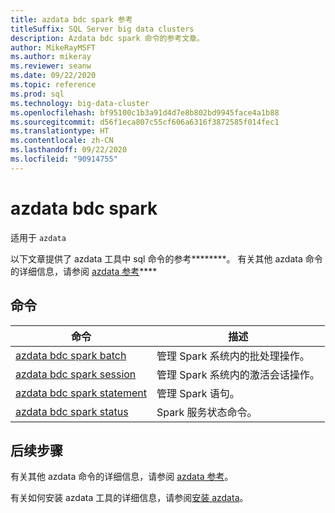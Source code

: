 ```yaml
---
title: azdata bdc spark 参考
titleSuffix: SQL Server big data clusters
description: Azdata bdc spark 命令的参考文章。
author: MikeRayMSFT
ms.author: mikeray
ms.reviewer: seanw
ms.date: 09/22/2020
ms.topic: reference
ms.prod: sql
ms.technology: big-data-cluster
ms.openlocfilehash: bf95100c1b3a91d4d7e8b802bd9945face4a1b88
ms.sourcegitcommit: d56f1eca807c55cf606a6316f3872585f014fec1
ms.translationtype: HT
ms.contentlocale: zh-CN
ms.lasthandoff: 09/22/2020
ms.locfileid: "90914755"
---
```

# <a name="azdata-bdc-spark"></a>azdata bdc spark

适用于 `azdata`

以下文章提供了 azdata 工具中 sql 命令的参考********。 有关其他 azdata 命令的详细信息，请参阅 [azdata 参考](reference-azdata.md)****

## <a name="commands"></a>命令

|命令|描述|
| --- | --- |
[azdata bdc spark batch](reference-azdata-bdc-spark-batch.md) | 管理 Spark 系统内的批处理操作。
[azdata bdc spark session](reference-azdata-bdc-spark-session.md) | 管理 Spark 系统内的激活会话操作。
[azdata bdc spark statement](reference-azdata-bdc-spark-statement.md) | 管理 Spark 语句。
[azdata bdc spark status](reference-azdata-bdc-spark-status.md) | Spark 服务状态命令。

## <a name="next-steps"></a>后续步骤

有关其他 azdata 命令的详细信息，请参阅 [azdata 参考](reference-azdata.md)。 

有关如何安装 azdata 工具的详细信息，请参阅[安装 azdata](..\install\deploy-install-azdata.md)。

